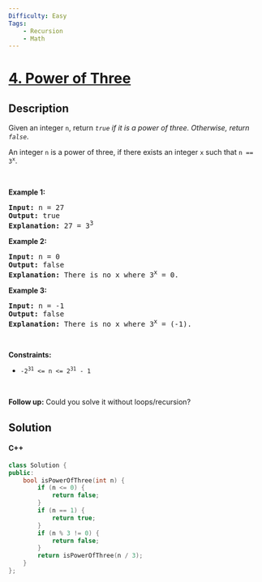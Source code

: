 ```yaml
---
Difficulty: Easy
Tags:
    - Recursion
    - Math
---
```


<!-- problem:start -->

# [4. Power of Three](https://leetcode.com/problems/power-of-three)

## Description

<!-- description:start -->

<p>Given an integer <code>n</code>, return <em><code>true</code> if it is a power of three. Otherwise, return <code>false</code></em>.</p>

<p>An integer <code>n</code> is a power of three, if there exists an integer <code>x</code> such that <code>n == 3<sup>x</sup></code>.</p>

<p>&nbsp;</p>
<p><strong class="example">Example 1:</strong></p>

<pre>
<strong>Input:</strong> n = 27
<strong>Output:</strong> true
<strong>Explanation:</strong> 27 = 3<sup>3</sup>
</pre>

<p><strong class="example">Example 2:</strong></p>

<pre>
<strong>Input:</strong> n = 0
<strong>Output:</strong> false
<strong>Explanation:</strong> There is no x where 3<sup>x</sup> = 0.
</pre>

<p><strong class="example">Example 3:</strong></p>

<pre>
<strong>Input:</strong> n = -1
<strong>Output:</strong> false
<strong>Explanation:</strong> There is no x where 3<sup>x</sup> = (-1).
</pre>

<p>&nbsp;</p>
<p><strong>Constraints:</strong></p>

<ul>
	<li><code>-2<sup>31</sup> &lt;= n &lt;= 2<sup>31</sup> - 1</code></li>
</ul>

<p>&nbsp;</p>
<strong>Follow up:</strong> Could you solve it without loops/recursion?

<!-- description:end -->

## Solution

<!-- solution:start -->

<!-- tabs:start -->

#### C++

```cpp
class Solution {
public:
    bool isPowerOfThree(int n) {
        if (n <= 0) {
            return false;
        }
        if (n == 1) {
            return true;
        }
        if (n % 3 != 0) {
            return false;
        }
        return isPowerOfThree(n / 3);
    }
};

```


<!-- tabs:end -->

<!-- solution:end -->

<!-- problem:end -->
